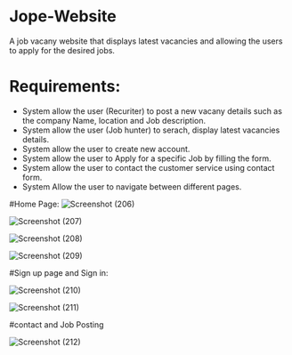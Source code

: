 # Jope-Website
A job vacany website that displays latest vacancies and allowing the users to apply for the desired jobs.

# Requirements:
- System allow the user (Recuriter) to post a new vacany details such as the company Name, location and Job description.
- System allow the user (Job hunter) to serach, display latest vacancies details.
- System allow the user to create new account.
- System allow the user to Apply for a specific Job by filling the form.
- System allow the user to contact the customer service using contact form.
- System Allow the user to navigate between different pages.

#Home Page:
![Screenshot (206)](https://user-images.githubusercontent.com/90986123/224562004-caa1b376-ea7c-4b36-b515-6834a3aedd20.png)

![Screenshot (207)](https://user-images.githubusercontent.com/90986123/224562019-b2fdeccf-2ccf-4b5e-9b1d-52a8d35967bb.png)

![Screenshot (208)](https://user-images.githubusercontent.com/90986123/224562032-f995f28b-c099-4cdd-83a7-c6e13c2fb9aa.png)

![Screenshot (209)](https://user-images.githubusercontent.com/90986123/224562049-4ab91b08-7eb4-4929-bbe5-354230d0c78b.png)

#Sign up page and Sign in:

![Screenshot (210)](https://user-images.githubusercontent.com/90986123/224562513-b4b5fef1-0d7f-4331-b578-9e3f55369391.png)

![Screenshot (211)](https://user-images.githubusercontent.com/90986123/224562530-5021a5ac-e6c8-4457-8f61-a95d62bfc077.png)

#contact and Job Posting

![Screenshot (212)](https://user-images.githubusercontent.com/90986123/224562790-2894c25c-38a2-4a50-85c4-c92c4a77f315.png)


